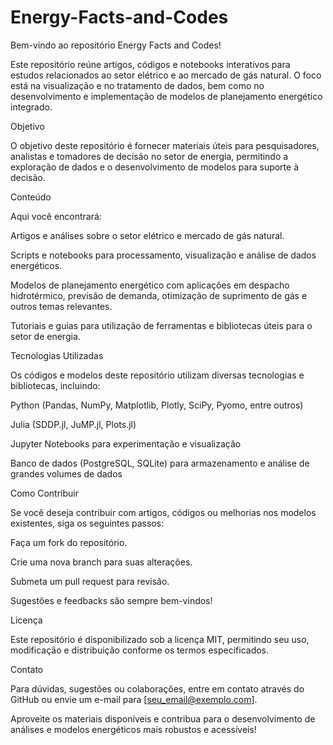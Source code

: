 # Energy-Facts-and-Codes

Bem-vindo ao repositório Energy Facts and Codes!

Este repositório reúne artigos, códigos e notebooks interativos para estudos relacionados ao setor elétrico e ao mercado de gás natural. O foco está na visualização e no tratamento de dados, bem como no desenvolvimento e implementação de modelos de planejamento energético integrado.

Objetivo

O objetivo deste repositório é fornecer materiais úteis para pesquisadores, analistas e tomadores de decisão no setor de energia, permitindo a exploração de dados e o desenvolvimento de modelos para suporte à decisão.

Conteúdo

Aqui você encontrará:

Artigos e análises sobre o setor elétrico e mercado de gás natural.

Scripts e notebooks para processamento, visualização e análise de dados energéticos.

Modelos de planejamento energético com aplicações em despacho hidrotérmico, previsão de demanda, otimização de suprimento de gás e outros temas relevantes.

Tutoriais e guias para utilização de ferramentas e bibliotecas úteis para o setor de energia.

Tecnologias Utilizadas

Os códigos e modelos deste repositório utilizam diversas tecnologias e bibliotecas, incluindo:

Python (Pandas, NumPy, Matplotlib, Plotly, SciPy, Pyomo, entre outros)

Julia (SDDP.jl, JuMP.jl, Plots.jl)

Jupyter Notebooks para experimentação e visualização

Banco de dados (PostgreSQL, SQLite) para armazenamento e análise de grandes volumes de dados

Como Contribuir

Se você deseja contribuir com artigos, códigos ou melhorias nos modelos existentes, siga os seguintes passos:

Faça um fork do repositório.

Crie uma nova branch para suas alterações.

Submeta um pull request para revisão.

Sugestões e feedbacks são sempre bem-vindos!

Licença

Este repositório é disponibilizado sob a licença MIT, permitindo seu uso, modificação e distribuição conforme os termos especificados.

Contato

Para dúvidas, sugestões ou colaborações, entre em contato através do GitHub ou envie um e-mail para [seu_email@exemplo.com].

Aproveite os materiais disponíveis e contribua para o desenvolvimento de análises e modelos energéticos mais robustos e acessíveis!
